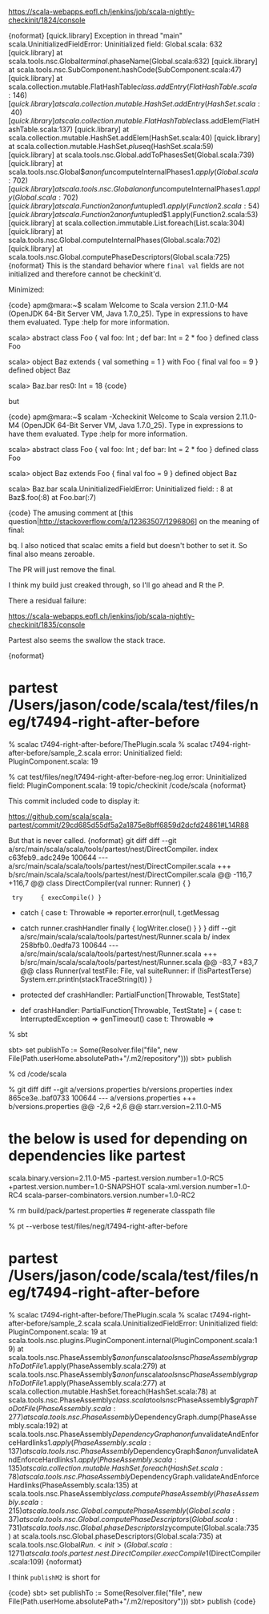 https://scala-webapps.epfl.ch/jenkins/job/scala-nightly-checkinit/1824/console

{noformat}
[quick.library] Exception in thread "main" scala.UninitializedFieldError: Uninitialized field: Global.scala: 632
[quick.library] 	at scala.tools.nsc.Global$terminal$.phaseName(Global.scala:632)
[quick.library] 	at scala.tools.nsc.SubComponent.hashCode(SubComponent.scala:47)
[quick.library] 	at scala.collection.mutable.FlatHashTable$class.addEntry(FlatHashTable.scala:146)
[quick.library] 	at scala.collection.mutable.HashSet.addEntry(HashSet.scala:40)
[quick.library] 	at scala.collection.mutable.FlatHashTable$class.addElem(FlatHashTable.scala:137)
[quick.library] 	at scala.collection.mutable.HashSet.addElem(HashSet.scala:40)
[quick.library] 	at scala.collection.mutable.HashSet.$plus$eq(HashSet.scala:59)
[quick.library] 	at scala.tools.nsc.Global.addToPhasesSet(Global.scala:739)
[quick.library] 	at scala.tools.nsc.Global$$anonfun$computeInternalPhases$1.apply(Global.scala:702)
[quick.library] 	at scala.tools.nsc.Global$$anonfun$computeInternalPhases$1.apply(Global.scala:702)
[quick.library] 	at scala.Function2$$anonfun$tupled$1.apply(Function2.scala:54)
[quick.library] 	at scala.Function2$$anonfun$tupled$1.apply(Function2.scala:53)
[quick.library] 	at scala.collection.immutable.List.foreach(List.scala:304)
[quick.library] 	at scala.tools.nsc.Global.computeInternalPhases(Global.scala:702)
[quick.library] 	at scala.tools.nsc.Global.computePhaseDescriptors(Global.scala:725)
{noformat}
This is the standard behavior where `final val` fields are not initialized and therefore cannot be checkinit'd.

Minimized:

{code}
apm@mara:~$ scalam 
Welcome to Scala version 2.11.0-M4 (OpenJDK 64-Bit Server VM, Java 1.7.0_25).
Type in expressions to have them evaluated.
Type :help for more information.

scala> abstract class Foo { val foo: Int ; def bar: Int = 2 * foo }
defined class Foo

scala> object Baz extends { val something = 1 } with Foo { final val foo = 9 }
defined object Baz

scala> Baz.bar
res0: Int = 18
{code}

but

{code}
apm@mara:~$ scalam -Xcheckinit
Welcome to Scala version 2.11.0-M4 (OpenJDK 64-Bit Server VM, Java 1.7.0_25).
Type in expressions to have them evaluated.
Type :help for more information.

scala> abstract class Foo { val foo: Int ; def bar: Int = 2 * foo }
defined class Foo

scala> object Baz extends Foo { final val foo = 9 }
defined object Baz

scala> Baz.bar
scala.UninitializedFieldError: Uninitialized field: <console>: 8
	at Baz$.foo(<console>:8)
	at Foo.bar(<console>:7)

{code}
The amusing comment at [this question|http://stackoverflow.com/a/12363507/1296806] on the meaning of final:

bq. I also noticed that scalac emits a field but doesn't bother to set it. So final also means zeroable.

The PR will just remove the final.

I think my build just creaked through, so I'll go ahead and R the P.

There a residual failure:

https://scala-webapps.epfl.ch/jenkins/job/scala-nightly-checkinit/1835/console


Partest also seems the swallow the stack trace.

{noformat}
# partest /Users/jason/code/scala/test/files/neg/t7494-right-after-before
% scalac t7494-right-after-before/ThePlugin.scala
% scalac t7494-right-after-before/sample_2.scala
error: Uninitialized field: PluginComponent.scala: 19


% cat test/files/neg/t7494-right-after-before-neg.log
error: Uninitialized field: PluginComponent.scala: 19
topic/checkinit /code/scala
{noformat}

This commit included code to display it:

  https://github.com/scala/scala-partest/commit/29cd685d55df5a2a1875e8bff6859d2dcfd24861#L14R88

But that is never called.
{noformat}
git diff
diff --git a/src/main/scala/scala/tools/partest/nest/DirectCompiler.
index c63feb9..adc249e 100644
--- a/src/main/scala/scala/tools/partest/nest/DirectCompiler.scala
+++ b/src/main/scala/scala/tools/partest/nest/DirectCompiler.scala
@@ -116,7 +116,7 @@ class DirectCompiler(val runner: Runner) {
       }

     try     { execCompile() }
-    catch   { case t: Throwable => reporter.error(null, t.getMessag
+    catch   runner.crashHandler
     finally { logWriter.close() }
   }
 }
diff --git a/src/main/scala/scala/tools/partest/nest/Runner.scala b/
index 258bfb0..0edfa73 100644
--- a/src/main/scala/scala/tools/partest/nest/Runner.scala
+++ b/src/main/scala/scala/tools/partest/nest/Runner.scala
@@ -83,7 +83,7 @@ class Runner(val testFile: File, val suiteRunner:
     if (!isPartestTerse)
       System.err.println(stackTraceString(t))
   }
-  protected def crashHandler: PartialFunction[Throwable, TestState]
+  def crashHandler: PartialFunction[Throwable, TestState] = {
     case t: InterruptedException =>
       genTimeout()
     case t: Throwable =>

% sbt

sbt> set publishTo := Some(Resolver.file("file",  new File(Path.userHome.absolutePath+"/.m2/repository")))
sbt> publish


% cd /code/scala

% git diff
diff --git a/versions.properties b/versions.properties
index 865ce3e..baf0733 100644
--- a/versions.properties
+++ b/versions.properties
@@ -2,6 +2,6 @@ starr.version=2.11.0-M5

 # the below is used for depending on dependencies like partest
 scala.binary.version=2.11.0-M5
-partest.version.number=1.0-RC5
+partest.version.number=1.0-SNAPSHOT
 scala-xml.version.number=1.0-RC4
 scala-parser-combinators.version.number=1.0-RC2

% rm build/pack/partest.properties  # regenerate classpath file

% pt --verbose test/files/neg/t7494-right-after-before

# partest /Users/jason/code/scala/test/files/neg/t7494-right-after-before
% scalac t7494-right-after-before/ThePlugin.scala
% scalac t7494-right-after-before/sample_2.scala
scala.UninitializedFieldError: Uninitialized field: PluginComponent.scala: 19
	at scala.tools.nsc.plugins.PluginComponent.internal(PluginComponent.scala:19)
	at scala.tools.nsc.PhaseAssembly$$anonfun$scala$tools$nsc$PhaseAssembly$$graphToDotFile$1.apply(PhaseAssembly.scala:279)
	at scala.tools.nsc.PhaseAssembly$$anonfun$scala$tools$nsc$PhaseAssembly$$graphToDotFile$1.apply(PhaseAssembly.scala:277)
	at scala.collection.mutable.HashSet.foreach(HashSet.scala:78)
	at scala.tools.nsc.PhaseAssembly$class.scala$tools$nsc$PhaseAssembly$$graphToDotFile(PhaseAssembly.scala:277)
	at scala.tools.nsc.PhaseAssembly$DependencyGraph.dump(PhaseAssembly.scala:192)
	at scala.tools.nsc.PhaseAssembly$DependencyGraph$$anonfun$validateAndEnforceHardlinks$1.apply(PhaseAssembly.scala:137)
	at scala.tools.nsc.PhaseAssembly$DependencyGraph$$anonfun$validateAndEnforceHardlinks$1.apply(PhaseAssembly.scala:135)
	at scala.collection.mutable.HashSet.foreach(HashSet.scala:78)
	at scala.tools.nsc.PhaseAssembly$DependencyGraph.validateAndEnforceHardlinks(PhaseAssembly.scala:135)
	at scala.tools.nsc.PhaseAssembly$class.computePhaseAssembly(PhaseAssembly.scala:215)
	at scala.tools.nsc.Global.computePhaseAssembly(Global.scala:37)
	at scala.tools.nsc.Global.computePhaseDescriptors(Global.scala:731)
	at scala.tools.nsc.Global.phaseDescriptors$lzycompute(Global.scala:735)
	at scala.tools.nsc.Global.phaseDescriptors(Global.scala:735)
	at scala.tools.nsc.Global$Run.<init>(Global.scala:1271)
	at scala.tools.partest.nest.DirectCompiler.execCompile$1(DirectCompiler.scala:109)
{noformat}


I think `publishM2` is short for

{code}
sbt> set publishTo := Some(Resolver.file("file",  new File(Path.userHome.absolutePath+"/.m2/repository")))
sbt> publish
{code}
